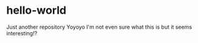 # hello-world
Just another repository
Yoyoyo
I'm not even sure what this is but it seems interesting!?
